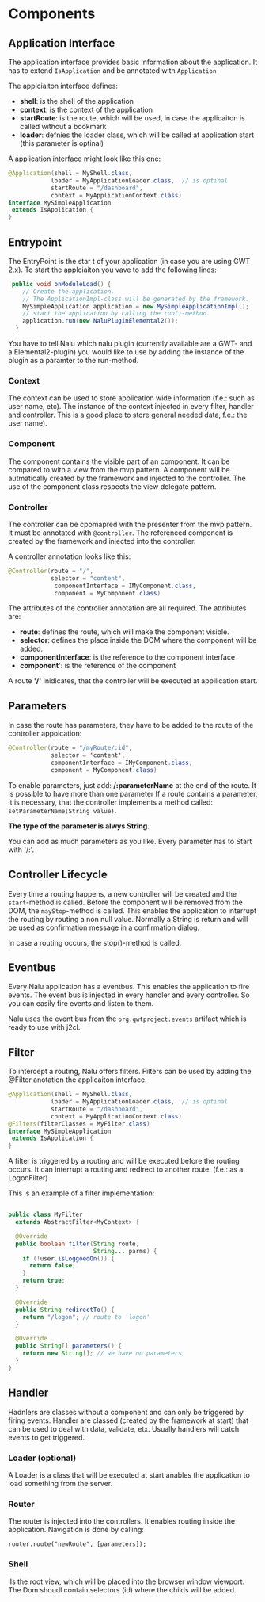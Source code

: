 # Components

## Application Interface
The application interface provides basic information about the application. It has to extend ```IsApplication``` and be annotated with ````Application````

The applciaiton interface defines:

   * **shell**: is the shell of the application
   * **context**: is the context of the application
   * **startRoute**: is the route, which will be used, in case the applicaiton is called without a bookmark
   * **loader**: defnies the loader class, which will be called at application start (this parameter is optinal)

 A application interface might look like this one:

 ```Java
@Application(shell = MyShell.class,
             loader = MyApplicationLoader.class,  // is optinal
             startRoute = "/dashboard",
             context = MyApplicationContext.class)
interface MySimpleApplication
  extends IsApplication {
}
 ```


## Entrypoint
The EntryPoint is the star t of your application (in case you are using GWT 2.x). To start the applciaiton you vave to add the following lines:
```Java
 public void onModuleLoad() {
    // Create the application.
    // The ApplicationImpl-class will be generated by the framework.
    MySimpleApplication application = new MySimpleApplicationImpl();
    // start the application by calling the run()-method.
    application.run(new NaluPluginElemental2());
  }
```
You have to tell Nalu which nalu plugin (currently available are a GWT- and a Elemental2-plugin) you would like to use by adding the instance of the plugin as a paramter to the run-method.


### Context
The context can be used to store application wide information (f.e.: such as user name, etc). The instance of the context injected in every filter, handler and controller. This is a good place to store general needed data, f.e.: the user name).

### Component
The component contains the visible part of an component. It can be compared to with a view from the mvp pattern. A component will be autmatically created by the framework and injected to the controller. The use of the component class respects the view delegate pattern.

### Controller
The controller can be cpomapred with the presenter from the mvp pattern. It must be annotated with ```@controller```. The referenced component is created by the framework and injected into the controller.

A controller annotation looks like this:
```java
@Controller(route = "/",
            selector = "content",
             componentInterface = IMyComponent.class,
             component = MyComponent.class)
```
The attributes of the controller annotation are all required.
The attribiutes are:
* **route**: defines the route, which will make the component visible.
* **selector**: defines the place inside the DOM where the component will be added.
* **componentInterface**: is the reference to the component interface
* **component**': is the reference of the component

A route **'/'** inidicates, that the controller will be executed at appilication start.


## Parameters
In case the route has parameters, they have to be added to the route of the controller appoication:
```Java
@Controller(route = "/myRoute/:id",
            selector = 'content',
            componentInterface = IMyComponent.class,
            component = MyComponent.class)
```
To enable parameters, just add: **/:parameterName** at the end of the route. It is possible to have more than one parameter If a route contains a parameter, it is necessary, that the controller implements a method called: ```setParameterName(String value)```.

**The type of the parameter is alwys String.**

You can add as much parameters as you like. Every parameter has to Start with '/:'.


## Controller Lifecycle
Every time a routing happens, a new controller will be created and the ```start```-method is called.
Before the component will be removed from the DOM, the ```mayStop```-method is called. This enables the application to interrupt the routing by routing a non null value. Normally a String is return and will be used as confirmation message in a confirmation dialog.

In case a routing occurs, the stop()-method is called.


## Eventbus
Every Nalu application has a eventbus. This enables the application to fire events. The event bus is injected in every handler and every controller. So you can easily fire events and listen to them.

Nalu uses the event bus from the ```org.gwtproject.events``` artifact which is ready to use with j2cl.


## Filter
To intercept a routing, Nalu offers filters. Filters can be used by adding the @Filter anotation the applicaiton interface.

 ```Java
@Application(shell = MyShell.class,
             loader = MyApplicationLoader.class,  // is optinal
             startRoute = "/dashboard",
             context = MyApplicationContext.class)
@Filters(filterClasses = MyFilter.class)
interface MySimpleApplication
  extends IsApplication {
}
 ```

A filter is triggered by a routing and will be executed before the routing occurs. It can interrupt a routing and redirect to another route. (f.e.: as a LogonFilter)

This is an example of a filter implementation:
```Java

public class MyFilter
  extends AbstractFilter<MyContext> {

  @Override
  public boolean filter(String route,
                        String... parms) {
    if (!user.isLoggoedOn()) {
      return false;
    }
    return true;
  }

  @Override
  public String redirectTo() {
    return "/logon"; // route to 'logon'
  }

  @Override
  public String[] parameters() {
    return new String[]; // we have no parameters
  }
}
```


## Handler
Hadnlers are classes withput a component and can only be triggered by firing events.
Handler are classed (created by the framework at start) that can be used to deal with data, validate, etx. Usually handlers will catch events to get triggered.

### Loader (optional)
A Loader is a class that will be executed at start anables the application to load something from the server.

### Router
The router is injected into the controllers. It enables routing inside the application. Navigation is done by calling:
```
router.route("newRoute", [parameters]);
```

### Shell
iIs the root view, which will be placed into the browser window viewport. The Dom shoudl contain selectors (id) where the childs will be added.
